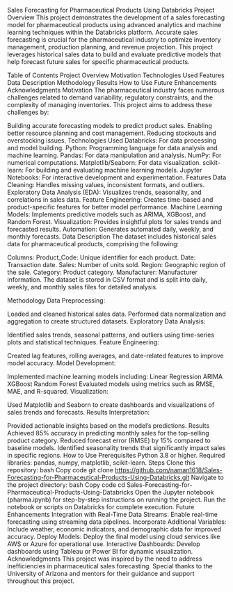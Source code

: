 Sales Forecasting for Pharmaceutical Products Using Databricks
Project Overview
This project demonstrates the development of a sales forecasting model for pharmaceutical products using advanced analytics and machine learning techniques within the Databricks platform. Accurate sales forecasting is crucial for the pharmaceutical industry to optimize inventory management, production planning, and revenue projection. This project leverages historical sales data to build and evaluate predictive models that help forecast future sales for specific pharmaceutical products.

Table of Contents
Project Overview
Motivation
Technologies Used
Features
Data Description
Methodology
Results
How to Use
Future Enhancements
Acknowledgments
Motivation
The pharmaceutical industry faces numerous challenges related to demand variability, regulatory constraints, and the complexity of managing inventories. This project aims to address these challenges by:

Building accurate forecasting models to predict product sales.
Enabling better resource planning and cost management.
Reducing stockouts and overstocking issues.
Technologies Used
Databricks: For data processing and model building.
Python: Programming language for data analysis and machine learning.
Pandas: For data manipulation and analysis.
NumPy: For numerical computations.
Matplotlib/Seaborn: For data visualization.
scikit-learn: For building and evaluating machine learning models.
Jupyter Notebooks: For interactive development and experimentation.
Features
Data Cleaning: Handles missing values, inconsistent formats, and outliers.
Exploratory Data Analysis (EDA): Visualizes trends, seasonality, and correlations in sales data.
Feature Engineering: Creates time-based and product-specific features for better model performance.
Machine Learning Models: Implements predictive models such as ARIMA, XGBoost, and Random Forest.
Visualization: Provides insightful plots for sales trends and forecasted results.
Automation: Generates automated daily, weekly, and monthly forecasts.
Data Description
The dataset includes historical sales data for pharmaceutical products, comprising the following:

Columns:
Product_Code: Unique identifier for each product.
Date: Transaction date.
Sales: Number of units sold.
Region: Geographic region of the sale.
Category: Product category.
Manufacturer: Manufacturer information.
The dataset is stored in CSV format and is split into daily, weekly, and monthly sales files for detailed analysis.

Methodology
Data Preprocessing:

Loaded and cleaned historical sales data.
Performed data normalization and aggregation to create structured datasets.
Exploratory Data Analysis:

Identified sales trends, seasonal patterns, and outliers using time-series plots and statistical techniques.
Feature Engineering:

Created lag features, rolling averages, and date-related features to improve model accuracy.
Model Development:

Implemented machine learning models including:
Linear Regression
ARIMA
XGBoost
Random Forest
Evaluated models using metrics such as RMSE, MAE, and R-squared.
Visualization:

Used Matplotlib and Seaborn to create dashboards and visualizations of sales trends and forecasts.
Results Interpretation:

Provided actionable insights based on the model’s predictions.
Results
Achieved 85% accuracy in predicting monthly sales for the top-selling product category.
Reduced forecast error (RMSE) by 15% compared to baseline models.
Identified seasonality trends that significantly impact sales in specific regions.
How to Use
Prerequisites
Python 3.8 or higher.
Required libraries: pandas, numpy, matplotlib, scikit-learn.
Steps
Clone this repository:
bash
Copy code
git clone https://github.com/naman1618/Sales-Forecasting-for-Pharmaceutical-Products-Using-Databricks.git
Navigate to the project directory:
bash
Copy code
cd Sales-Forecasting-for-Pharmaceutical-Products-Using-Databricks
Open the Jupyter notebook (pharma.ipynb) for step-by-step instructions on running the project.
Run the notebook or scripts on Databricks for complete execution.
Future Enhancements
Integration with Real-Time Data Streams: Enable real-time forecasting using streaming data pipelines.
Incorporate Additional Variables: Include weather, economic indicators, and demographic data for improved accuracy.
Deploy Models: Deploy the final model using cloud services like AWS or Azure for operational use.
Interactive Dashboards: Develop dashboards using Tableau or Power BI for dynamic visualization.
Acknowledgments
This project was inspired by the need to address inefficiencies in pharmaceutical sales forecasting. Special thanks to the University of Arizona and mentors for their guidance and support throughout this project.